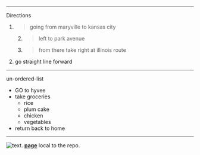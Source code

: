  *****
Directions
 1. > going from maryville to kansas city 
       2. > left to park avenue 
       3. > from there take right at illinois route 
4. go straight line forward

******
un-ordered-list
* GO to hyvee
* take groceries
    * rice
    * plum cake
    * chicken 
    * vegetables
 * return back to home   
 ------------------------
![text](images/delete.gif).
 **[page](AboutMe.md)** local to the repo.